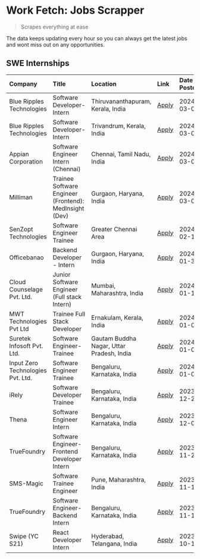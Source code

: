 # Work Fetch: Jobs Scrapper
> Scrapes everything at ease

The data keeps updating every hour so you can always get the latest jobs and wont miss out on any opportunities.

## SWE Internships
<!--START_SECTION:workfetch-->
| Company                           | Title                                                  | Location                                  | Link                                                                                                                                                                                                                                                                     | Date Posted   |
|:----------------------------------|:-------------------------------------------------------|:------------------------------------------|:-------------------------------------------------------------------------------------------------------------------------------------------------------------------------------------------------------------------------------------------------------------------------|:--------------|
| Blue Ripples Technologies         | Software Developer- Intern                             | Thiruvananthapuram, Kerala, India         | [Apply](https://in.linkedin.com/jobs/view/software-developer-intern-at-blue-ripples-technologies-3850505983?refId=bTCPEUm4YLfXOfg9xm%2F3KA%3D%3D&trackingId=rhexscHNalqhJDVqdue0JA%3D%3D&position=21&pageNum=0&trk=public_jobs_jserp-result_search-card)                 | 2024-03-09    |
| Blue Ripples Technologies         | Software Developer- Intern                             | Trivandrum, Kerala, India                 | [Apply](https://in.linkedin.com/jobs/view/software-developer-intern-at-blue-ripples-technologies-3850694934?refId=bTCPEUm4YLfXOfg9xm%2F3KA%3D%3D&trackingId=CBZm1CZT3b8yGCilQlLJ5g%3D%3D&position=16&pageNum=0&trk=public_jobs_jserp-result_search-card)                 | 2024-03-08    |
| Appian Corporation                | Software Engineer Intern (Chennai)                     | Chennai, Tamil Nadu, India                | [Apply](https://in.linkedin.com/jobs/view/software-engineer-intern-chennai-at-appian-corporation-3848335036?refId=bTCPEUm4YLfXOfg9xm%2F3KA%3D%3D&trackingId=raE8aDZrgcBZf1q3UzpDAA%3D%3D&position=23&pageNum=0&trk=public_jobs_jserp-result_search-card)                 | 2024-03-07    |
| Milliman                          | Trainee Software Engineer (Frontend): MedInsight (Dev) | Gurgaon, Haryana, India                   | [Apply](https://in.linkedin.com/jobs/view/trainee-software-engineer-frontend-medinsight-dev-at-milliman-3792874280?refId=bTCPEUm4YLfXOfg9xm%2F3KA%3D%3D&trackingId=%2Fyj9kebkbJK%2BOjEROc7JJw%3D%3D&position=4&pageNum=0&trk=public_jobs_jserp-result_search-card)       | 2024-03-01    |
| SenZopt Technologies              | Software Engineer Trainee                              | Greater Chennai Area                      | [Apply](https://in.linkedin.com/jobs/view/software-engineer-trainee-at-senzopt-technologies-3827688781?refId=bTCPEUm4YLfXOfg9xm%2F3KA%3D%3D&trackingId=TH6tF53VMY0KKpidJhhU7A%3D%3D&position=25&pageNum=0&trk=public_jobs_jserp-result_search-card)                      | 2024-02-12    |
| Officebanao                       | Backend Developer - Intern                             | Gurgaon, Haryana, India                   | [Apply](https://in.linkedin.com/jobs/view/backend-developer-intern-at-officebanao-3814263731?refId=bTCPEUm4YLfXOfg9xm%2F3KA%3D%3D&trackingId=PXylKl%2BUFUpTdaGu3V9ndQ%3D%3D&position=18&pageNum=0&trk=public_jobs_jserp-result_search-card)                              | 2024-01-31    |
| Cloud Counselage Pvt. Ltd.        | Junior Software Engineer (Full stack Intern)           | Mumbai, Maharashtra, India                | [Apply](https://in.linkedin.com/jobs/view/junior-software-engineer-full-stack-intern-at-cloud-counselage-pvt-ltd-3803132814?refId=bTCPEUm4YLfXOfg9xm%2F3KA%3D%3D&trackingId=Do0CKR8YBA1F92KfMmUs5w%3D%3D&position=19&pageNum=0&trk=public_jobs_jserp-result_search-card) | 2024-01-11    |
| MWT Technologies Pvt Ltd          | Trainee Full Stack Developer                           | Ernakulam, Kerala, India                  | [Apply](https://in.linkedin.com/jobs/view/trainee-full-stack-developer-at-mwt-technologies-pvt-ltd-3800921715?refId=bTCPEUm4YLfXOfg9xm%2F3KA%3D%3D&trackingId=00pInf5knpBsBvBWWHus3A%3D%3D&position=5&pageNum=0&trk=public_jobs_jserp-result_search-card)                | 2024-01-09    |
| Suretek Infosoft Pvt. Ltd.        | Software Engineer-Trainee                              | Gautam Buddha Nagar, Uttar Pradesh, India | [Apply](https://in.linkedin.com/jobs/view/software-engineer-trainee-at-suretek-infosoft-pvt-ltd-3800934643?refId=bTCPEUm4YLfXOfg9xm%2F3KA%3D%3D&trackingId=B0xNO%2F0merCBwC0x5O%2FuSA%3D%3D&position=14&pageNum=0&trk=public_jobs_jserp-result_search-card)              | 2024-01-09    |
| Input Zero Technologies Pvt. Ltd. | Software Engineer Trainee                              | Bengaluru, Karnataka, India               | [Apply](https://in.linkedin.com/jobs/view/software-engineer-trainee-at-input-zero-technologies-pvt-ltd-3800927643?refId=bTCPEUm4YLfXOfg9xm%2F3KA%3D%3D&trackingId=kqsba8wI0wC9qFETzbXDmA%3D%3D&position=24&pageNum=0&trk=public_jobs_jserp-result_search-card)           | 2024-01-09    |
| iRely                             | Software Developer Trainee                             | Bengaluru, Karnataka, India               | [Apply](https://in.linkedin.com/jobs/view/software-developer-trainee-at-irely-3801577534?refId=bTCPEUm4YLfXOfg9xm%2F3KA%3D%3D&trackingId=9Am2IjeCeibnxkqJeADNtw%3D%3D&position=9&pageNum=0&trk=public_jobs_jserp-result_search-card)                                     | 2023-12-22    |
| Thena                             | Software Engineer Intern                               | Bengaluru, Karnataka, India               | [Apply](https://in.linkedin.com/jobs/view/software-engineer-intern-at-thena-3778731751?refId=bTCPEUm4YLfXOfg9xm%2F3KA%3D%3D&trackingId=teVrIcpgMHFa3sWaRjrkKw%3D%3D&position=11&pageNum=0&trk=public_jobs_jserp-result_search-card)                                      | 2023-12-05    |
| TrueFoundry                       | Software Engineer- Frontend Developer Intern           | Bengaluru, Karnataka, India               | [Apply](https://in.linkedin.com/jobs/view/software-engineer-frontend-developer-intern-at-truefoundry-3790095058?refId=bTCPEUm4YLfXOfg9xm%2F3KA%3D%3D&trackingId=ZuaPXZJOLYwg7ELh2Qc1GA%3D%3D&position=10&pageNum=0&trk=public_jobs_jserp-result_search-card)             | 2023-11-24    |
| SMS-Magic                         | Software Trainee Engineer                              | Pune, Maharashtra, India                  | [Apply](https://in.linkedin.com/jobs/view/software-trainee-engineer-at-sms-magic-3761409781?refId=bTCPEUm4YLfXOfg9xm%2F3KA%3D%3D&trackingId=Zb%2BMwJB23ysK7qnXBgIvlQ%3D%3D&position=20&pageNum=0&trk=public_jobs_jserp-result_search-card)                               | 2023-11-16    |
| TrueFoundry                       | Software Engineer-Backend Intern                       | Bengaluru, Karnataka, India               | [Apply](https://in.linkedin.com/jobs/view/software-engineer-backend-intern-at-truefoundry-3779508170?refId=bTCPEUm4YLfXOfg9xm%2F3KA%3D%3D&trackingId=whqteH308gwpjr0xs4qtFg%3D%3D&position=22&pageNum=0&trk=public_jobs_jserp-result_search-card)                        | 2023-11-10    |
| Swipe (YC S21)                    | React Developer Intern                                 | Hyderabad, Telangana, India               | [Apply](https://in.linkedin.com/jobs/view/react-developer-intern-at-swipe-yc-s21-3737600089?refId=bTCPEUm4YLfXOfg9xm%2F3KA%3D%3D&trackingId=RhM6GB8nUM81LQgj5%2BHgRg%3D%3D&position=12&pageNum=0&trk=public_jobs_jserp-result_search-card)                               | 2023-10-13    |
<!--END_SECTION:workfetch-->
